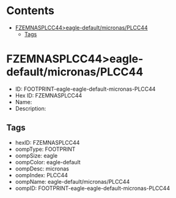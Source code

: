 



Contents
========

* [FZEMNASPLCC44>eagle-default/micronas/PLCC44](#fzemnasplcc44eagle-defaultmicronasplcc44)
	* [Tags](#tags)

# FZEMNASPLCC44>eagle-default/micronas/PLCC44

- ID: FOOTPRINT-eagle-eagle-default-micronas-PLCC44
- Hex ID: FZEMNASPLCC44
- Name: 
- Description: 

## Tags

- hexID: FZEMNASPLCC44
- oompType: FOOTPRINT
- oompSize: eagle
- oompColor: eagle-default
- oompDesc: micronas
- oompIndex: PLCC44
- oompName: eagle-default/micronas/PLCC44
- oompID: FOOTPRINT-eagle-eagle-default-micronas-PLCC44
